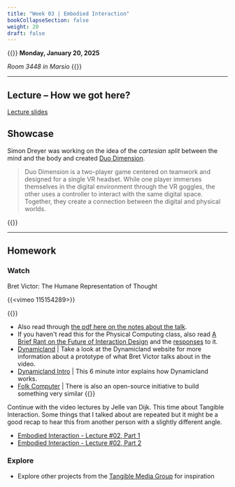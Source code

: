 ```yaml
---
title: "Week 03 | Embodied Interaction"
bookCollapseSection: false
weight: 20
draft: false
---
```


{{<hint info>}}
**Monday, January 20, 2025**

*Room 3448 in Marsio*
{{</hint>}}

---

## Lecture – How we got here?

[Lecture slides](https://miro.com/app/board/uXjVPyL8kRg=/)

## Showcase

Simon Dreyer was working on the idea of the *cartesian split* between the mind and the body and created [Duo Dimension](https://www.simonarcher.design/accessible-realities).

>Duo Dimension is a two-player game centered on teamwork and designed for a single VR headset. While one player immerses themselves in the digital environment through the VR goggles, the other uses a controller to interact with the same digital space. Together, they create a connection between the digital and physical worlds.

{{<youtube pOiRyS5vmGM>}}

---

## Homework

### Watch

Bret Victor: The Humane Representation of Thought

{{<vimeo 115154289>}}

{{<hint info>}}
- Also read through [the pdf here on the notes about the talk](http://worrydream.com/TheHumaneRepresentationOfThought/note.html).
- If you haven't read this for the Physical Computing class, also read [A Brief Rant on the Future of Interaction Design](http://worrydream.com/ABriefRantOnTheFutureOfInteractionDesign/) and the [responses](http://worrydream.com/ABriefRantOnTheFutureOfInteractionDesign/responses.html) to it.
- [Dynamicland](https://dynamicland.org/) | Take a look at the Dynamicland website for more information about a prototype of what Bret Victor talks about in the video.
- [Dynamicland Intro](https://dynamicland.org/2024/Intro/) | This 6 minute intor explains how Dynamicland works.
- [Folk Computer](https://folk.computer/start) | There is also an open-source initiative to build something very similar
{{</hint>}}

Continue with the video lectures by Jelle van Dijk. This time about Tangible Interaction. Some things that I talked about are repeated but it might be a good recap to hear this from another person with a slightly different angle.

- [Embodied Interaction - Lecture #02, Part 1](https://www.youtube.com/watch?v=6Wc13beNzRM)
- [Embodied Interaction - Lecture #02, Part 2](https://www.youtube.com/watch?v=Tl5nWcKv7wg)

### Explore

- Explore other projects from the [Tangible Media Group](https://tangible.media.mit.edu/projects/) for inspiration